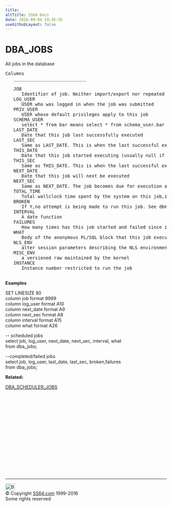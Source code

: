 ```yaml
---
title:
altTitle: SS64 Docs
date: 2016-09-04 19:26:55
useGithubLayout: false
---
```

<!-- #BeginLibraryItem "/Library/head_orad.lbi" --><!-- #EndLibraryItem --><h1>DBA_JOBS </h1><p> All jobs in the database </p> 
 
<pre>Columns
   ___________________________
 
   JOB
      Identifier of job. Neither import/export nor repeated executions change it.
   LOG_USER
      USER who was logged in when the job was submitted
   PRIV_USER
      USER whose default privileges apply to this job
   SCHEMA_USER
      select * from bar means select * from schema_user.bar
   LAST_DATE
      Date that this job last successfully executed
   LAST_SEC
      Same as LAST_DATE. This is when the last successful execution started.
   THIS_DATE
      Date that this job started executing (usually null if not executing)
   THIS_SEC
      Same as THIS_DATE. This is when the last successful execution started.
   NEXT_DATE
      Date that this job will next be executed
   NEXT_SEC
      Same as NEXT_DATE. The job becomes due for execution at this time.
   TOTAL_TIME
      Total wallclock time spent by the system on this job,in seconds
   BROKEN
      If Y,no attempt is being made to run this job. See dbms_jobq.broken(job).
   INTERVAL
      A date function
   FAILURES
      How many times has this job started and failed since its last success?
   WHAT
      Body of the anonymous PL/SQL block that this job executes
   NLS_ENV
      alter session parameters describing the NLS environment of the job
   MISC_ENV
      a versioned raw maintained by the kernel
   INSTANCE
      Instance number restricted to run the job

</pre>
<p><b>Examples</b></p>
<p>SET LINESIZE 80 <br>
  column job format 9999<br>
  column log_user format A10<br>
  column next_date format A9<br>
  column next_sec format A8<br>
  column interval format A15<br>
column what format A26</p>
<p>-- scheduled jobs<br>
  select job, log_user, next_date, next_sec, interval, what<br>
  from dba_jobs;</p>
<p>--completed/failed jobs<br>
  select job, log_user, last_date, last_sec, broken,failures<br>
  from dba_jobs;</p>
<p><b>Related:</b></p>
<p><a href="DBA_SCHEDULER_JOBS.html">DBA_SCHEDULER_JOBS</a></p><!-- #BeginLibraryItem "/Library/foot_orad.lbi" --><p>
<!-- oracle-footer -->
<ins class="adsbygoogle" style="display:inline-block;width:300px;height:250px" data-ad-client="ca-pub-6140977852749469" data-ad-slot="4275490898"></ins>
<script>
(adsbygoogle = window.adsbygoogle || []).push({});
</script></p>
<hr>
<div id="bl" class="footer"><a href="DBA_JOBS.html#"><img src="../images/top.png" width="30" height="22" alt="Back to the Top"></a></div>
<div id="br" class="footer, tagline">© Copyright <a href="../index.html">SS64.com</a> 1999-2016<br>
Some rights reserved</div>
<!-- #EndLibraryItem -->

